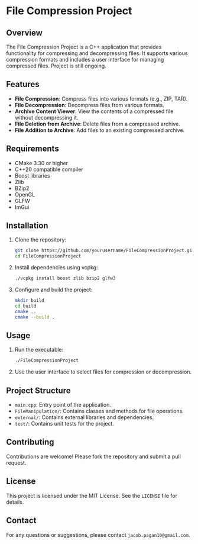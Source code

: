 # File Compression Project

## Overview
The File Compression Project is a C++ application that provides functionality for compressing and decompressing files. It supports various compression formats and includes a user interface for managing compressed files.
Project is still ongoing.

## Features
- **File Compression**: Compress files into various formats (e.g., ZIP, TAR).
- **File Decompression**: Decompress files from various formats.
- **Archive Content Viewer**: View the contents of a compressed file without decompressing it.
- **File Deletion from Archive**: Delete files from a compressed archive.
- **File Addition to Archive**: Add files to an existing compressed archive.

## Requirements
- CMake 3.30 or higher
- C++20 compatible compiler
- Boost libraries
- Zlib
- BZip2
- OpenGL
- GLFW
- ImGui

## Installation
1. Clone the repository:
    ```sh
    git clone https://github.com/yourusername/FileCompressionProject.git
    cd FileCompressionProject
    ```

2. Install dependencies using vcpkg:
    ```sh
    ./vcpkg install boost zlib bzip2 glfw3
    ```

3. Configure and build the project:
    ```sh
    mkdir build
    cd build
    cmake ..
    cmake --build .
    ```

## Usage
1. Run the executable:
    ```sh
    ./FileCompressionProject
    ```

2. Use the user interface to select files for compression or decompression.

## Project Structure
- `main.cpp`: Entry point of the application.
- `FileManipulation/`: Contains classes and methods for file operations.
- `external/`: Contains external libraries and dependencies.
- `test/`: Contains unit tests for the project.

## Contributing
Contributions are welcome! Please fork the repository and submit a pull request.

## License
This project is licensed under the MIT License. See the `LICENSE` file for details.

## Contact
For any questions or suggestions, please contact `jacob.pagan10@gmail.com`.
